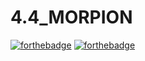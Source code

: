 # 4.4_MORPION

[![forthebadge](https://forthebadge.com/images/badges/made-with-ruby.svg)](https://forthebadge.com) [![forthebadge](https://forthebadge.com/images/badges/built-with-love.svg)](https://forthebadge.com)